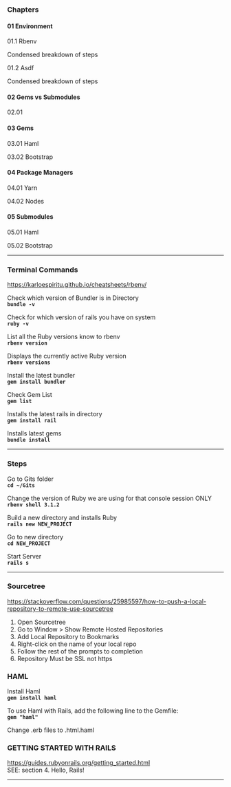 ### Chapters

#### 01 Environment

01.1 Rbenv

Condensed breakdown of steps

01.2 Asdf

Condensed breakdown of steps
#### 02 Gems vs Submodules

02.01
#### 03 Gems

03.01	Haml

03.02	Bootstrap

#### 04	Package Managers

04.01 Yarn

04.02	Nodes

#### 05 Submodules

05.01	Haml

05.02	Bootstrap


---

### Terminal Commands
https://karloespiritu.github.io/cheatsheets/rbenv/

Check which version of Bundler is in Directory<br>
**`bundle -v`**

Check for which version of rails you have on system<br>
**`ruby -v`**

List all the Ruby versions know to rbenv<br>
**`rbenv version`**

Displays the currently active Ruby version<br>
**`rbenv versions`**

Install the latest bundler<br>
**`gem install bundler`**

Check Gem List<br>
**`gem list`**

Installs the latest rails in directory<br>
**`gem install rail`**

Installs latest gems<br>
**`bundle install`**

---
### Steps
Go to Gits folder<br>
**`cd ~/Gits`**

Change the version of Ruby we are using for that console session ONLY<br>
**`rbenv shell 3.1.2`**

Build a new directory and installs Ruby<br>
**`rails new NEW_PROJECT `**

Go to new directory<br>
**`cd NEW_PROJECT `**

Start Server<br>
**`rails s`**

---

### Sourcetree
https://stackoverflow.com/questions/25985597/how-to-push-a-local-repository-to-remote-use-sourcetree<br>
1. Open Sourcetree<br>
2. Go to Window > Show Remote Hosted Repositories<br>
3. Add Local Repository to Bookmarks<br>
4. Right-click on the name of your local repo<br>
5. Follow the rest of the prompts to completion<br>
6. Repository Must be SSL not https



### HAML
Install Haml<br>
**`gem install haml`**<br>

To use Haml with Rails, add the following line to the Gemfile:<br>
**`gem "haml"`**

Change .erb files to .html.haml


### GETTING STARTED WITH RAILS
https://guides.rubyonrails.org/getting_started.html<br>
SEE: section 4. Hello, Rails!



---
